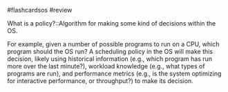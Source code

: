 #flashcardsos #review

What is a policy?::Algorithm for making some kind of decisions within the OS. 
<!--SR:!2022-09-07,1,230-->

For example, given a number of possible programs to run on a CPU, which program should the OS run? A scheduling policy in the OS will make this decision, likely using historical information (e.g., which program has run more over the last minute?), workload knowledge (e.g., what types of programs are run), and performance metrics (e.g., is the system optimizing for interactive performance, or throughput?) to make its decision.